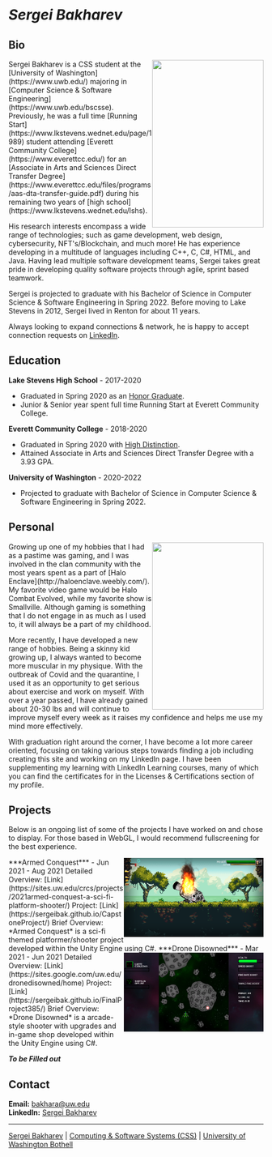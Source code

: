 # *Sergei Bakharev*

## Bio
<img align="right" width="220.4" height="330.6" src="https://github.com/SergeiBak/PersonalWebsite/blob/master/images/OD2A4027_Edit.png?raw=true">
Sergei Bakharev is a CSS student at the [University of Washington](https://www.uwb.edu/) majoring in [Computer Science & Software Engineering](https://www.uwb.edu/bscsse). Previously, he was a full time [Running Start](https://www.lkstevens.wednet.edu/page/1989) student attending [Everett Community College](https://www.everettcc.edu/) for an [Associate in Arts and Sciences Direct Transfer Degree](https://www.everettcc.edu/files/programs/aas-dta-transfer-guide.pdf) during his remaining two years of [high school](https://www.lkstevens.wednet.edu/lshs). 

His research interests encompass a wide range of technologies; such as game development, web design, cybersecurity, NFT's/Blockchain, and much more! He has experience developing in a multitude of languages including C++, C, C#, HTML, and Java. Having lead multiple software development teams, Sergei takes great pride in developing quality software projects through agile, sprint based teamwork. 

Sergei is projected to graduate with his Bachelor of Science in Computer Science & Software Engineering in Spring 2022. Before moving to Lake Stevens in 2012, Sergei lived in Renton for about 11 years.

Always looking to expand connections & network, he is happy to accept connection requests on [LinkedIn](https://www.linkedin.com/in/sergei-bakharev/).

## Education

**Lake Stevens High School** - 2017-2020
* Graduated in Spring 2020 as an [Honor Graduate](https://sites.google.com/lkstevens.wednet.edu/lshsstudenthandbook/academics).
* Junior & Senior year spent full time Running Start at Everett Community College.

**Everett Community College** - 2018-2020
* Graduated in Spring 2020 with [High Distinction](https://www.everettcc.edu/enrollment/registration/grades).
* Attained Associate in Arts and Sciences Direct Transfer Degree with a 3.93 GPA.

**University of Washington** - 2020-2022
* Projected to graduate with Bachelor of Science in Computer Science & Software Engineering in Spring 2022.

## Personal
<img align="right" width="220.4" height="330.6" src="https://github.com/SergeiBak/PersonalWebsite/blob/master/images/OD2A3943_Edit.png?raw=true">
Growing up one of my hobbies that I had as a pastime was gaming, and I was involved in the clan community with the most years spent as a part of [Halo Enclave](http://haloenclave.weebly.com/). My favorite video game would be Halo Combat Evolved, while my favorite show is Smallville. Although gaming is something that I do not engage in as much as I used to, it will always be a part of my childhood.

More recently, I have developed a new range of hobbies. Being a skinny kid growing up, I always wanted to become more muscular in my physique. With the outbreak of Covid and the quarantine, I used it as an opportunity to get serious about exercise and work on myself. With over a year passed, I have already gained about 20-30 lbs and will continue to improve myself every week as it raises my confidence and helps me use my mind more effectively.

With graduation right around the corner, I have become a lot more career oriented, focusing on taking various steps towards finding a job including creating this site and working on my LinkedIn page. I have been supplementing my learning with LinkedIn Learning courses, many of which you can find the certificates for in the Licenses & Certifications section of my profile.

## Projects

Below is an ongoing list of some of the projects I have worked on and chose to display. For those based in WebGL, I would recommend fullscreening for the best experience.

<img align="right" width="276.48" height="155.52" src="https://github.com/SergeiBak/PersonalWebsite/blob/master/images/ArmedConquest.png?raw=true">
***Armed Conquest*** - Jun 2021 - Aug 2021  
Detailed Overview: [Link](https://sites.uw.edu/crcs/projects/2021armed-conquest-a-sci-fi-platform-shooter/)  
Project: [Link](https://sergeibak.github.io/CapstoneProject/)  
Brief Overview:  
*Armed Conquest* is a sci-fi themed platformer/shooter project developed within the Unity Engine using C#. 

<img align="right" width="276.48" height="155.52" src="https://github.com/SergeiBak/PersonalWebsite/blob/master/images/DroneDisowned.png?raw=true">
***Drone Disowned*** - Mar 2021 - Jun 2021  
Detailed Overview: [Link](https://sites.google.com/uw.edu/dronedisowned/home)  
Project: [Link](https://sergeibak.github.io/FinalProject385/)  
Brief Overview:  
*Drone Disowned* is a arcade-style shooter with upgrades and in-game shop developed within the Unity Engine using C#. 

***To be Filled out***

## Contact

**Email:** bakhara@uw.edu  
**LinkedIn:** [Sergei Bakharev](https://www.linkedin.com/in/sergei-bakharev/)

***

[Sergei Bakharev](https://www.linkedin.com/in/sergei-bakharev/) | [Computing & Software Systems (CSS)](https://www.uwb.edu/css) | [University of Washington Bothell](https://www.uwb.edu/)
